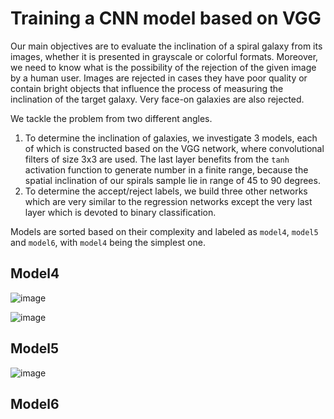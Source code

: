 # Training a CNN model based on VGG

Our main objectives are to evaluate the inclination of a spiral galaxy from its images, whether it is presented in grayscale or colorful formats.
Moreover, we need to know what is the possibility of the rejection of the given image by a human user. Images are rejected in cases they have poor quality or contain 
bright objects that influence the process of measuring the inclination of the target galaxy. Very face-on galaxies are also rejected.

We tackle the problem from two different angles.

1. To determine the inclination of galaxies, we investigate 3 models, each of which is constructed based on the VGG network, where convolutional filters of size 3x3 are used. The last layer benefits from the `tanh` activation function to generate number in a finite range, because the spatial inclination of our spirals sample lie in range of 45 to 90 degrees.
2. To determine the accept/reject labels, we build three other networks which are very similar to the regression networks except the very last layer which is devoted to binary classification.

Models are sorted based on their complexity and labeled as `model4`, `model5` and `model6`, with `model4` being the simplest one. 

## Model4

![image](https://user-images.githubusercontent.com/13570487/132303628-6657d08f-7ae3-4fe9-a96d-335569b5b150.png)

![image](https://user-images.githubusercontent.com/13570487/132303705-b84cea19-a492-4832-9cd4-57bd9535599b.png)


## Model5

![image](https://user-images.githubusercontent.com/13570487/132303862-d7901455-d591-45c5-9616-beaa6cb54eb4.png)


## Model6










